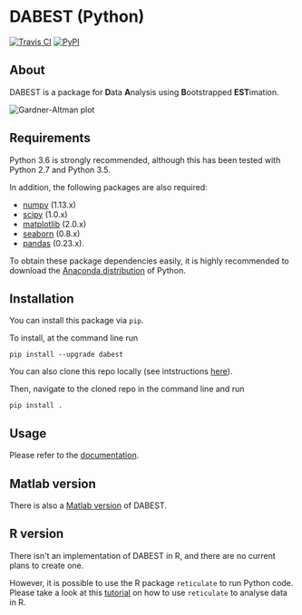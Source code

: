 # DABEST (Python)
[![Travis CI](https://travis-ci.org/ACCLAB/DABEST-python.svg)](https://travis-ci.org/ACCLAB/DABEST-python)
[![PyPI](https://img.shields.io/pypi/v/dabest.svg)](https://pypi.python.org/pypi/dabest/0.1.4)

## About

DABEST is a package for **D**ata **A**nalysis using **B**ootstrapped **EST**imation.

![Gardner-Altman plot](https://acclab.github.io/DABEST-python-docs/_images/f1.png)

## Requirements

Python 3.6 is strongly recommended, although this has been tested with Python 2.7 and Python 3.5.

In addition, the following packages are also required:
- [numpy](https://www.numpy.org/) (1.13.x)
- [scipy](https://www.scipy.org/) (1.0.x)
- [matplotlib](https://www.matplotlib.org/) (2.0.x)
- [seaborn](https://seaborn.pydata.org/) (0.8.x)
- [pandas](https://pandas.pydata.org/) (0.23.x).

To obtain these package dependencies easily, it is highly recommended to download the [Anaconda distribution](https://www.continuum.io/downloads) of Python.

## Installation

You can install this package via `pip`.

To install, at the command line run
<!-- ```shell
conda config --add channels conda-forge
conda install dabest
```
or -->
```shell
pip install --upgrade dabest
```
You can also clone this repo locally (see intstructions [here](https://help.github.com/articles/cloning-a-repository/)).

Then, navigate to the cloned repo in the command line and run

```shell
pip install .
```


## Usage

Please refer to the [documentation](https://acclab.github.io/DABEST-python-docs/index.html).


## Matlab version

There is also a [Matlab version](https://github.com/ACCLAB/DABEST-Matlab) of DABEST.


## R version

There isn't an implementation of DABEST in R, and there are no current plans to create one.

However, it is possible to use the R package `reticulate` to run Python code. Please take a look at this [tutorial](https://acclab.github.io/DABEST-python-docs/dabest-r.html) on how to use `reticulate` to analyse data in R.
